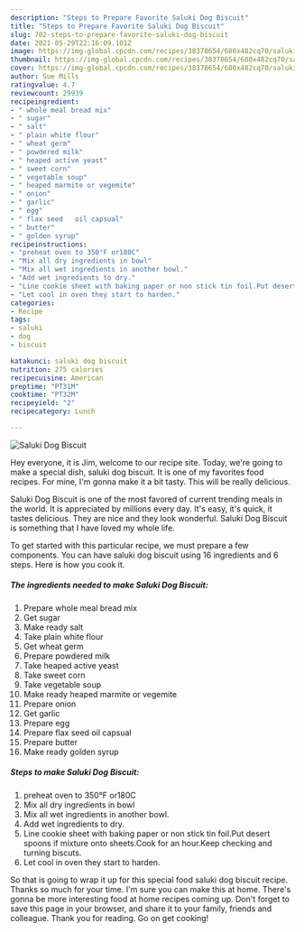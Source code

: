 ```yaml
---
description: "Steps to Prepare Favorite Saluki Dog Biscuit"
title: "Steps to Prepare Favorite Saluki Dog Biscuit"
slug: 702-steps-to-prepare-favorite-saluki-dog-biscuit
date: 2021-05-29T22:16:09.101Z
image: https://img-global.cpcdn.com/recipes/38378654/680x482cq70/saluki-dog-biscuit-recipe-main-photo.jpg
thumbnail: https://img-global.cpcdn.com/recipes/38378654/680x482cq70/saluki-dog-biscuit-recipe-main-photo.jpg
cover: https://img-global.cpcdn.com/recipes/38378654/680x482cq70/saluki-dog-biscuit-recipe-main-photo.jpg
author: Sue Mills
ratingvalue: 4.7
reviewcount: 29939
recipeingredient:
- " whole meal bread mix"
- " sugar"
- " salt"
- " plain white flour"
- " wheat germ"
- " powdered milk"
- " heaped active yeast"
- " sweet corn"
- " vegetable soup"
- " heaped marmite or vegemite"
- " onion"
- " garlic"
- " egg"
- " flax seed   oil capsual"
- " butter"
- " golden syrup"
recipeinstructions:
- "preheat oven to 350°F or180C"
- "Mix all dry ingredients in bowl"
- "Mix all wet ingredients in another bowl."
- "Add wet ingredients to dry."
- "Line cookie sheet with baking paper or non stick tin foil.Put desert spoons if mixture onto sheets.Cook for an hour.Keep checking and turning biscuts."
- "Let cool in oven they start to harden."
categories:
- Recipe
tags:
- saluki
- dog
- biscuit

katakunci: saluki dog biscuit 
nutrition: 275 calories
recipecuisine: American
preptime: "PT31M"
cooktime: "PT32M"
recipeyield: "2"
recipecategory: Lunch

---
```



![Saluki Dog Biscuit](https://img-global.cpcdn.com/recipes/38378654/680x482cq70/saluki-dog-biscuit-recipe-main-photo.jpg)

Hey everyone, it is Jim, welcome to our recipe site. Today, we're going to make a special dish, saluki dog biscuit. It is one of my favorites food recipes. For mine, I'm gonna make it a bit tasty. This will be really delicious.



Saluki Dog Biscuit is one of the most favored of current trending meals in the world. It is appreciated by millions every day. It's easy, it's quick, it tastes delicious. They are nice and they look wonderful. Saluki Dog Biscuit is something that I have loved my whole life.


To get started with this particular recipe, we must prepare a few components. You can have saluki dog biscuit using 16 ingredients and 6 steps. Here is how you cook it.

<!--inarticleads1-->

##### The ingredients needed to make Saluki Dog Biscuit:

1. Prepare  whole meal bread mix
1. Get  sugar
1. Make ready  salt
1. Take  plain white flour
1. Get  wheat germ
1. Prepare  powdered milk
1. Take  heaped active yeast
1. Take  sweet corn
1. Take  vegetable soup
1. Make ready  heaped marmite or vegemite
1. Prepare  onion
1. Get  garlic
1. Prepare  egg
1. Prepare  flax seed   oil capsual
1. Prepare  butter
1. Make ready  golden syrup




<!--inarticleads2-->

##### Steps to make Saluki Dog Biscuit:

1. preheat oven to 350°F or180C
1. Mix all dry ingredients in bowl
1. Mix all wet ingredients in another bowl.
1. Add wet ingredients to dry.
1. Line cookie sheet with baking paper or non stick tin foil.Put desert spoons if mixture onto sheets.Cook for an hour.Keep checking and turning biscuts.
1. Let cool in oven they start to harden.




So that is going to wrap it up for this special food saluki dog biscuit recipe. Thanks so much for your time. I'm sure you can make this at home. There's gonna be more interesting food at home recipes coming up. Don't forget to save this page in your browser, and share it to your family, friends and colleague. Thank you for reading. Go on get cooking!
